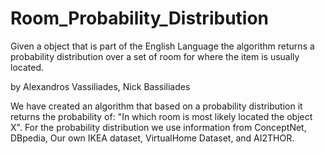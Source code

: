# Room_Probability_Distribution
Given a object that is part of the English Language the algorithm returns a probability distribution over a set of room for where the item is usually located.

by Alexandros Vassiliades, Nick Bassiliades

We have created an algorithm that based on a probability distribution it returns the probability of: "In which room is most likely located the object X". For the probability distribution we use information from ConceptNet, DBpedia, Our own IKEA dataset, VirtualHome Dataset, and AI2THOR. 
